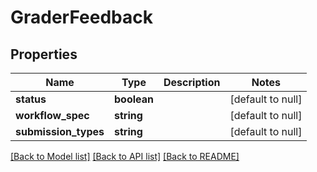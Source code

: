 # GraderFeedback

## Properties
Name | Type | Description | Notes
------------ | ------------- | ------------- | -------------
**status** | **boolean** |  | [default to null]
**workflow_spec** | **string** |  | [default to null]
**submission_types** | **string** |  | [default to null]

[[Back to Model list]](../README.md#documentation-for-models) [[Back to API list]](../README.md#documentation-for-api-endpoints) [[Back to README]](../README.md)


